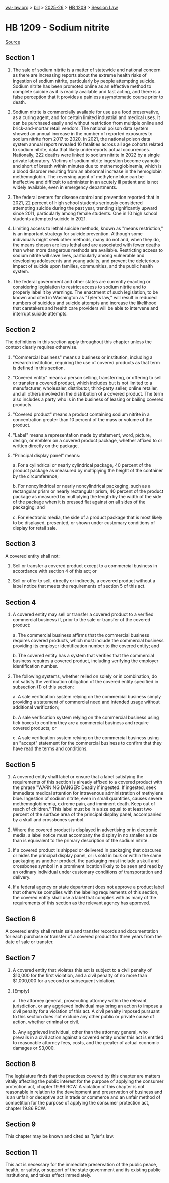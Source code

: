 [wa-law.org](/) > [bill](/bill/) > [2025-26](/bill/2025-26/) > [HB 1209](/bill/2025-26/hb/1209/) > [Session Law](/bill/2025-26/hb/1209/S.SL/)

# HB 1209 - Sodium nitrite

[Source](http://lawfilesext.leg.wa.gov/biennium/2025-26/Pdf/Bills/Session%20Laws/House/1209-S.SL.pdf)

## Section 1
1. The sale of sodium nitrite is a matter of statewide and national concern as there are increasing reports about the extreme health risks of ingestion of sodium nitrite, particularly by people attempting suicide. Sodium nitrite has been promoted online as an effective method to complete suicide as it is readily available and fast acting, and there is a false perception that it provides a painless asymptomatic course prior to death.

2. Sodium nitrite is commercially available for use as a food preservative, as a curing agent, and for certain limited industrial and medical uses. It can be purchased easily and without restriction from multiple online and brick-and-mortar retail vendors. The national poison data system showed an annual increase in the number of reported exposures to sodium nitrite from 2017 to 2020. In 2021, the national poison data system annual report revealed 16 fatalities across all age cohorts related to sodium nitrite, data that likely underreports actual occurrences. Nationally, 222 deaths were linked to sodium nitrite in 2022 by a single private laboratory. Victims of sodium nitrite ingestion become cyanotic and short of breath within minutes due to methemoglobinemia, which is a blood disorder resulting from an abnormal increase in the hemoglobin methemoglobin. The reversing agent of methylene blue can be ineffective and difficult to administer in an acutely ill patient and is not widely available, even in emergency departments.

3. The federal centers for disease control and prevention reported that in 2021, 22 percent of high school students seriously considered attempting suicide during the past year, trending significantly upward since 2011, particularly among female students. One in 10 high school students attempted suicide in 2021.

4. Limiting access to lethal suicide methods, known as "means restriction," is an important strategy for suicide prevention. Although some individuals might seek other methods, many do not and, when they do, the means chosen are less lethal and are associated with fewer deaths than when more dangerous methods are available. Restricting access to sodium nitrite will save lives, particularly among vulnerable and developing adolescents and young adults, and prevent the deleterious impact of suicide upon families, communities, and the public health system.

5. The federal government and other states are currently enacting or considering legislation to restrict access to sodium nitrite and to properly label it by warnings. The enactment of such legislation, to be known and cited in Washington as "Tyler's law," will result in reduced numbers of suicides and suicide attempts and increase the likelihood that caretakers and health care providers will be able to intervene and interrupt suicide attempts.

## Section 2
The definitions in this section apply throughout this chapter unless the context clearly requires otherwise.

1. "Commercial business" means a business or institution, including a research institution, requiring the use of covered products as that term is defined in this section.

2. "Covered entity" means a person selling, transferring, or offering to sell or transfer a covered product, which includes but is not limited to a manufacturer, wholesaler, distributor, third-party seller, online retailer, and all others involved in the distribution of a covered product. The term also includes a party who is in the business of leasing or bailing covered products.

3. "Covered product" means a product containing sodium nitrite in a concentration greater than 10 percent of the mass or volume of the product.

4. "Label" means a representation made by statement, word, picture, design, or emblem on a covered product package, whether affixed to or written directly on the package.

5. "Principal display panel" means:

    a. For a cylindrical or nearly cylindrical package, 40 percent of the product package as measured by multiplying the height of the container by the circumference;

    b. For noncylindrical or nearly noncylindrical packaging, such as a rectangular prism or nearly rectangular prism, 40 percent of the product package as measured by multiplying the length by the width of the side of the package when it is pressed flat against on all sides of the packaging; and

    c. For electronic media, the side of a product package that is most likely to be displayed, presented, or shown under customary conditions of display for retail sale.

## Section 3
A covered entity shall not:

1. Sell or transfer a covered product except to a commercial business in accordance with section 4 of this act; or

2. Sell or offer to sell, directly or indirectly, a covered product without a label notice that meets the requirements of section 5 of this act.

## Section 4
1. A covered entity may sell or transfer a covered product to a verified commercial business if, prior to the sale or transfer of the covered product:

    a. The commercial business affirms that the commercial business requires covered products, which must include the commercial business providing its employer identification number to the covered entity; and

    b. The covered entity has a system that verifies that the commercial business requires a covered product, including verifying the employer identification number.

2. The following systems, whether relied on solely or in combination, do not satisfy the verification obligation of the covered entity specified in subsection (1) of this section:

    a. A sale verification system relying on the commercial business simply providing a statement of commercial need and intended usage without additional verification;

    b. A sale verification system relying on the commercial business using tick boxes to confirm they are a commercial business and require covered products; or

    c. A sale verification system relying on the commercial business using an "accept" statement for the commercial business to confirm that they have read the terms and conditions.

## Section 5
1. A covered entity shall label or ensure that a label satisfying the requirements of this section is already affixed to a covered product with the phrase "WARNING DANGER:  Deadly if ingested. If ingested, seek immediate medical attention for intravenous administration of methylene blue. Ingestion of sodium nitrite, even in small quantities, causes severe methemoglobinemia, extreme pain, and imminent death. Keep out of reach of children." This label must be in a size equal to at least two percent of the surface area of the principal display panel, accompanied by a skull and crossbones symbol.

2. Where the covered product is displayed in advertising or in electronic media, a label notice must accompany the display in no smaller a size than is equivalent to the primary description of the sodium nitrite.

3. If a covered product is shipped or delivered in packaging that obscures or hides the principal display panel, or is sold in bulk or within the same packaging as another product, the packaging must include a skull and crossbones symbol in a prominent location likely to be seen and read by an ordinary individual under customary conditions of transportation and delivery.

4. If a federal agency or state department does not approve a product label that otherwise complies with the labeling requirements of this section, the covered entity shall use a label that complies with as many of the requirements of this section as the relevant agency has approved.

## Section 6
A covered entity shall retain sale and transfer records and documentation for each purchase or transfer of a covered product for three years from the date of sale or transfer.

## Section 7
1. A covered entity that violates this act is subject to a civil penalty of $10,000 for the first violation, and a civil penalty of no more than $1,000,000 for a second or subsequent violation.

2. [Empty]

    a. The attorney general, prosecuting attorney within the relevant jurisdiction, or any aggrieved individual may bring an action to impose a civil penalty for a violation of this act. A civil penalty imposed pursuant to this section does not exclude any other public or private cause of action, whether criminal or civil.

    b. Any aggrieved individual, other than the attorney general, who prevails in a civil action against a covered entity under this act is entitled to reasonable attorney fees, costs, and the greater of actual economic damages or $3,000.

## Section 8
The legislature finds that the practices covered by this chapter are matters vitally affecting the public interest for the purpose of applying the consumer protection act, chapter 19.86 RCW. A violation of this chapter is not reasonable in relation to the development and preservation of business and is an unfair or deceptive act in trade or commerce and an unfair method of competition for the purpose of applying the consumer protection act, chapter 19.86 RCW.

## Section 9
This chapter may be known and cited as Tyler's law.

## Section 11
This act is necessary for the immediate preservation of the public peace, health, or safety, or support of the state government and its existing public institutions, and takes effect immediately.
